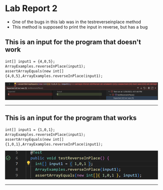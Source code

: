 # Lab Report 2

* One of the bugs in this lab was in the testreverseinplace method
* This method is supposed to print the input in reverse, but has a bug

## This is an input for the program that doesn't work
```
int[] input1 = {4,0,5};
ArrayExamples.reverseInPlace(input1);
assertArrayEquals(new int[]{4,0,5},ArrayExamples.reverseInPlace(input1);
```

![Image](unnamed7.png)

---

## This is an input for the program that works
```
int[] input1 = {1,0,1};
ArrayExamples.reverseInPlace(input1);
assertArrayEquals(new int[]{1,0,1},ArrayExamples.reverseInPlace(input1);
```

![Image](unnamed6.png)

---
